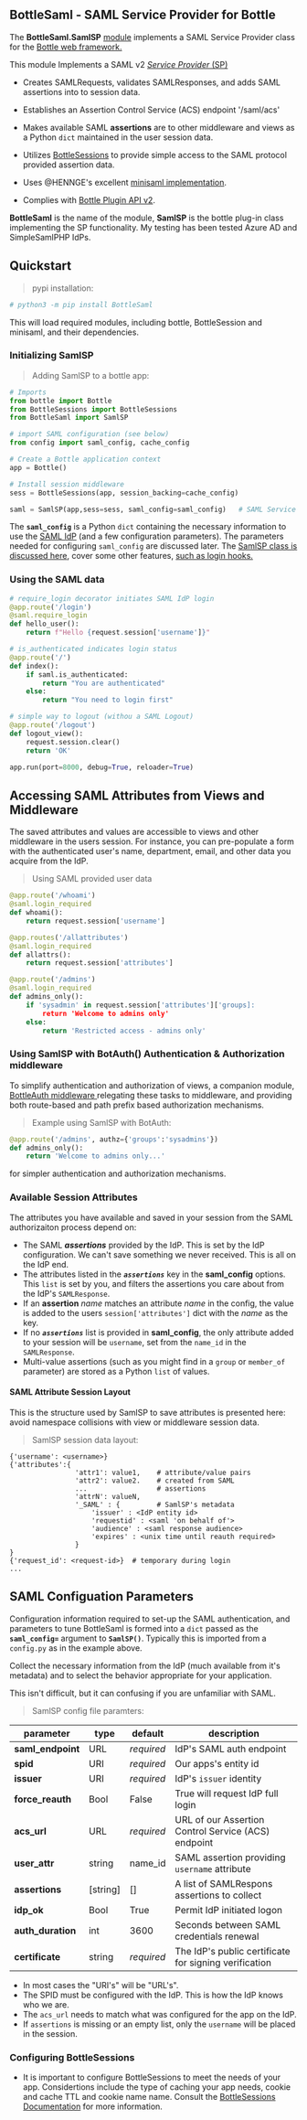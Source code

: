  ## BottleSaml - SAML Service Provider for Bottle

The **BottleSaml.SamlSP** [module](../README.md) implements a SAML Service Provider class for the [Bottle web framework.](https://github.com/bottlepy/bottle) 

This module Implements a SAML v2 [*Service Provider* (SP)](https://en.wikipedia.org/wiki/Service_provider_(SAML)) 
* Creates SAMLRequests, validates SAMLResponses, and adds SAML assertions into to session data.
  
* Establishes an Assertion Control Service (ACS) endpoint '/saml/acs'

* Makes available SAML **assertions** are to other middleware and views as a Python `dict` maintained in the user session data.

* Utilizes [BottleSessions](https://github.com/Glocktober/BottleSessions) to provide simple access to the SAML protocol provided assertion data.

* Uses @HENNGE's excellent [minisaml implementation](https://github.com/HENNGE/minisaml).

* Complies with [Bottle Plugin API v2](https://bottlepy.org/docs/dev/plugindev.html).

**BottleSaml** is the name of the module, **SamlSP** is the bottle plug-in class implementing the SP functionality. My testing has been tested Azure AD and SimpleSamlPHP IdPs.

## Quickstart
> pypi installation:
```bash
# python3 -m pip install BottleSaml
```
This will load required modules, including bottle, BottleSession and minisaml, and their dependencies.
### Initializing SamlSP
> Adding SamlSP to a bottle app:
```python
# Imports
from bottle import Bottle
from BottleSessions import BottleSessions   
from BottleSaml import SamlSP  

# import SAML configuration (see below)
from config import saml_config, cache_config              

# Create a Bottle application context
app = Bottle()                              

# Install session middleware
sess = BottleSessions(app, session_backing=cache_config)     

saml = SamlSP(app,sess=sess, saml_config=saml_config)   # SAML Service Provider
```

The **`saml_config`** is a Python `dict` containing the necessary information to use the [SAML IdP](https://en.wikipedia.org/wiki/Identity_provider_(SAML)) (and a few configuration parameters). The parameters needed for configuring `saml_config` are discussed later. The [SamlSP class is discussed here](SAMLSPCLASS.md), cover some other features, [such as login hooks.](LOGINHOOKS.md)
### Using the SAML data
```python
# require_login decorator initiates SAML IdP login
@app.route('/login')
@saml.require_login         
def hello_user():
    return f"Hello {request.session['username']}"

# is_authenticated indicates login status
@app.route('/')
def index():
    if saml.is_authenticated:
        return "You are authenticated"
    else:
        return "You need to login first"

# simple way to logout (withou a SAML Logout)
@app.route('/logout')
def logout_view():
    request.session.clear()
    return 'OK'

app.run(port=8000, debug=True, reloader=True)
```

## Accessing SAML Attributes from Views and Middleware
The saved attributes and values are accessible to views and other middleware in the users session. For instance, you can pre-populate a form with the authenticated user's name, department, email, and other data you acquire from the IdP.
> Using SAML provided user data
```python
@app.route('/whoami')
@saml.login_required
def whoami():
    return request.session['username']

@app.routes('/allattributes')
@saml.login_required
def allattrs():
    return request.session['attributes']

@app.route('/admins')
@saml.login_required
def admins_only():
    if 'sysadmin' in request.session['attributes']['groups]:
        return 'Welcome to admins only'
    else:
        return 'Restricted access - admins only'

```
### Using SamlSP with BotAuth() Authentication & Authorization middleware
To simplify authentication and authorization of views, a companion module, [ BottleAuth middleware ](https://github.com/Glocktober/BottleAuth) relegating these tasks to middleware, and providing both route-based and path prefix based authorization mechanisms.
> Example using SamlSP with BotAuth:
```python
@app.route('/admins', authz={'groups':'sysadmins'})
def admins_only():
    return 'Welcome to admins only...'
```
for simpler authentication and authorization mechanisms.
### Available Session Attributes  
The attributes you have available and saved in your session from the SAML authorizaiton process depend on:
* The SAML ***assertions*** provided by the IdP. This is set by the IdP configuration. We can't save something we never received. This is all on the IdP end.
* The attributes listed in the ***`assertions`*** key in the **saml_config** options. This `list` is set by you, and filters the assertions you care about from the IdP's `SAMLResponse`. 
* If an **assertion** *name* matches an attribute *name* in the config, the value is added to the users `session['attributes']` dict with the *name* as the key.
* If no ***`assertions`*** list is provided in **saml_config**, the only attribute added to your session will be `username`, set from the `name_id` in the `SAMLResponse`. 
* Multi-value assertions (such as you might find in a `group` or `member_of` parameter) are stored as a Python `list` of values.

#### SAML Attribute Session Layout
This is the structure used by SamlSP to save attributes is presented here: avoid namespace collisions with view or middleware session data.
> SamlSP session data layout:
```
{'username': <username>}
{'attributes':{
                'attr1': value1,    # attribute/value pairs 
                'attr2': value2.    # created from SAML
                ...                 # assertions
                'attrN': valueN,
                '_SAML' : {         # SamlSP's metadata
                    'issuer' : <IdP entity id>
                    'requestid' : <saml 'on behalf of'> 
                    'audience' : <saml response audience>
                    'expires' : <unix time until reauth required>
                }
}
{'request_id': <request-id>}  # temporary during login
... 
```

## SAML Configuation Parameters

Configuration information required to set-up the SAML authentication, and parameters to tune BottleSaml is formed into a `dict` passed as the **`saml_config=`** argument to **`SamlSP()`**.  Typically this is imported from a `config.py` as in the example above.

Collect the necessary information from the IdP (much available from it's metadata) and to select the behavior appropriate for your application.  

This isn't difficult, but it can confusing if you are unfamiliar with SAML.
>SamlSP config file paramters: 

| **parameter**  |**type** | **default** | **description**
|------------------|-----|--------|----------------------|
|**saml_endpoint** |URL|*required*|IdP's SAML auth endpoint|
|**spid** |URI|*required*|Our apps's entity id|
|**issuer** |URI|*required*|IdP's `issuer` identity|
|**force_reauth**|Bool|False| True will request IdP full login|
|**acs_url** |URL|*required*|URL of our Assertion Control Service (ACS) endpoint|
|**user_attr**|string|name_id|SAML assertion providing `username` attribute|
|**assertions**|[string]|[]|A list of SAMLRespons assertions to collect|
|**idp_ok**|Bool|True|Permit IdP initiated logon|
|**auth_duration**|int|3600|Seconds between SAML credentials renewal |
|**certificate**|string|*required*|The IdP's public certificate for signing verification|

* In most cases the "URI's" will be "URL's".
* The SPID must be configured with the IdP. This is how the IdP knows who we are.
* The `acs_url` needs to match what was configured for the app on the IdP.
* If `assertions` is missing or an empty list, only the `username` will be placed in the session.

### Configuring BottleSessions
* It is important to configure BottleSessions to meet the needs of your app.  Considertions include the type of caching your app needs, cookie and cache TTL and cookie name name. Consult the [BottleSessions Documentation](https://github.com/Glocktober/BottleSessions) for more information.


